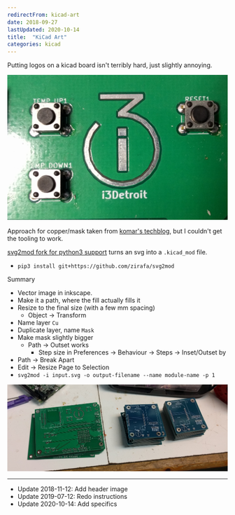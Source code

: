 ```yaml
---
redirectFrom: kicad-art
date: 2018-09-27
lastUpdated: 2020-10-14
title:  "KiCad Art"
categories: kicad
---
```


Putting logos on a kicad board isn't terribly hard, just slightly annoying.

![some boards with art](/assets/pages/kicad-art/closeup.jpg)

<!--excerpt-->

Approach for copper/mask taken from [komar's techblog](http://blog.komar.be/making-pcb-artwork-in-kicad/), but I couldn't get the tooling to work.

[svg2mod fork for python3 support](https://github.com/zirafa/svg2mod) turns an svg into a `.kicad_mod` file.

* `pip3 install git+https://github.com/zirafa/svg2mod`

Summary
* Vector image in inkscape.
* Make it a path, where the fill actually fills it
* Resize to the final size (with a few mm spacing)
  * Object -> Transform
* Name layer `Cu`
* Duplicate layer, name `Mask`
* Make mask slightly bigger
  * Path -> Outset works
    * Step size in Preferences -> Behaviour -> Steps -> Inset/Outset by
* Path -> Break Apart
* Edit -> Resize Page to Selection
* `svg2mod -i input.svg -o output-filename --name module-name -p 1`

![some boards with art](/assets/pages/kicad-art/board-art.jpg)

---
* Update 2018-11-12: Add header image
* Update 2019-07-12: Redo instructions
* Update 2020-10-14: Add specifics
